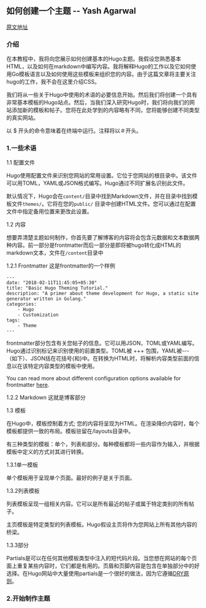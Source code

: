 
## 如何创建一个主题 -- Yash Agarwal

[原文地址](https://www.zeolearn.com/magazine/develop-a-theme-for-hugo)

### **介绍**
在本教程中，我将向您展示如何创建基本的Hugo主题。我假设您熟悉基本HTML，以及如何在markdown中编写内容。我将解释Hugo的工作以及它如何使用Go模板语言以及如何使用这些模板来组织您的内容。由于这篇文章将主要关注hugo的工作，我不会在这里介绍CSS。

我们将从一些关于Hugo中使用的术语的必要信息开始。然后我们将创建一个具有非常基本模板的Hugo站点。然后，当我们深入研究Hugo时，我们将向我们的网站添加新的模板和帖子。您将在此处学到的内容略有不同，您将能够创建不同类型的真实网站。

以 $ 开头的命令意味着在终端中运行。注释将以＃开头。

### **1.一些术语**

1.1 配置文件

Hugo使用配置文件来识别您网站的常用设置。它位于您网站的根目录中。该文件可以用TOML，YAML或JSON格式编写。Hugo通过不同扩展名识别此文件。
	
默认情况下，Hugo会在`content/`目录中找到Markdown文件，并在目录中找到模板文件`themes/`。它将在您的`public/` 目录中创建HTML文件。您可以通过在配置文件中指定备用位置来更改此设置。

1.2 内容

想要弄清楚主题如何制作，你首先要了解博客的内容将会包含元数据和文本数据两种内容。前一部分是frontmatter而后一部分是即将被hugo转化成HTML的markdown文本，文件在`/content`目录中

1.2.1 Frontmatter
这是frontmatter的一个样例

```
---
date: "2018-02-11T11:45:05+05:30"
title: "Basic Hugo Theming Tutorial."
description: "A primer about theme development for Hugo, a static site generator written in Golang."
categories:
    - Hugo
    - Customization
tags:
    - Theme
---
```

frontmatter部分包含有关您帖子的信息。它可以用JSON，TOML或YAML编写。Hugo通过识别标记来识别使用的前置类型。TOML被 +++ 包围，YAML被---（如下）、JSON括在花括号{和}中。在转换为HTML时，将解析内容类型前面的信息以在该特定内容类型的模板中使用。

You can read more about different configuration options available for frontmatter [here](https://gohugo.io/content-management/front-matter/#readout).


1.2.2 Markdown
这就是博客部分

1.3 模板

在Hugo中，模板控制着方式; 您的内容将呈现为HTML。在渲染降价内容时，每个模板都提供一致的布局。模板驻留在/layouts目录中。

有三种类型的模板：单个，列表和部分。每种模板都将一些内容作为输入，并根据模板中定义的方式对其进行转换。

1.3.1单一模板

单个模板用于呈现单个页面。最好的例子是关于页面。

1.3.2列表模板

列表模板呈现一组相关内容。它可以是所有最近的帖子或属于特定类别的所有帖子。

主页模板是特定类型的列表模板。Hugo假设主页将作为您网站上所有其他内容的桥梁。

1.3.3部分

Partials是可以在任何其他模板类型中注入的短代码片段。当您想在网站的每个页面上重复某些内容时，它们都是有用的。页眉和页脚内容是包含在单独部分中的好选择。在Hugo网站中大量使用partials是一个很好的做法，因为它遵循[DRY原则](https://en.wikipedia.org/wiki/Don%27t_repeat_yourself)。

### 2.开始制作主题
